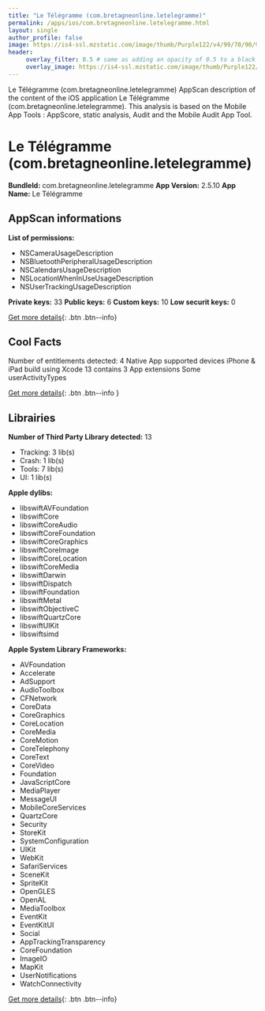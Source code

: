 ```yaml
---
title: "Le Télégramme (com.bretagneonline.letelegramme)"
permalink: /apps/ios/com.bretagneonline.letelegramme.html
layout: single
author_profile: false
image: https://is4-ssl.mzstatic.com/image/thumb/Purple122/v4/99/70/90/9970901b-2b9f-3186-f29d-d22cc53aa931/Telegramme-AppIcon-0-0-1x_U007emarketing-0-0-0-7-0-0-sRGB-0-0-0-GLES2_U002c0-512MB-85-220-0-0.png/512x512bb.jpg
header: 
     overlay_filter: 0.5 # same as adding an opacity of 0.5 to a black background
     overlay_image: https://is4-ssl.mzstatic.com/image/thumb/Purple122/v4/99/70/90/9970901b-2b9f-3186-f29d-d22cc53aa931/Telegramme-AppIcon-0-0-1x_U007emarketing-0-0-0-7-0-0-sRGB-0-0-0-GLES2_U002c0-512MB-85-220-0-0.png/512x512bb.jpg
---
```

Le Télégramme (com.bretagneonline.letelegramme) AppScan description of the content of the iOS application Le Télégramme (com.bretagneonline.letelegramme). This analysis is based on the Mobile App Tools : AppScore, static analysis, Audit and the Mobile Audit App Tool.

# Le Télégramme (com.bretagneonline.letelegramme)

**BundleId:** com.bretagneonline.letelegramme
**App Version:** 2.5.10
**App Name:** Le Télégramme


## AppScan informations 

**List of permissions:** 
- NSCameraUsageDescription
- NSBluetoothPeripheralUsageDescription
- NSCalendarsUsageDescription
- NSLocationWhenInUseUsageDescription
- NSUserTrackingUsageDescription
  
  
**Private keys:** 33
**Public keys:** 6
**Custom keys:** 10
**Low securit keys:** 0
  
[Get more details](/pricing.html){: .btn .btn--info}

## Cool Facts

Number of entitlements detected: 4
Native App
supported devices iPhone & iPad
build using Xcode 13
contains 3 App extensions
Some userActivityTypes
  
[Get more details](/pricing.html){: .btn .btn--info }

## Librairies 
**Number of Third Party Library detected:** 13
- Tracking: 3 lib(s)
- Crash: 1 lib(s)
- Tools: 7 lib(s)
- UI: 1 lib(s)


**Apple dylibs:**
- libswiftAVFoundation
- libswiftCore
- libswiftCoreAudio
- libswiftCoreFoundation
- libswiftCoreGraphics
- libswiftCoreImage
- libswiftCoreLocation
- libswiftCoreMedia
- libswiftDarwin
- libswiftDispatch
- libswiftFoundation
- libswiftMetal
- libswiftObjectiveC
- libswiftQuartzCore
- libswiftUIKit
- libswiftsimd


**Apple System Library Frameworks:**
- AVFoundation
- Accelerate
- AdSupport
- AudioToolbox
- CFNetwork
- CoreData
- CoreGraphics
- CoreLocation
- CoreMedia
- CoreMotion
- CoreTelephony
- CoreText
- CoreVideo
- Foundation
- JavaScriptCore
- MediaPlayer
- MessageUI
- MobileCoreServices
- QuartzCore
- Security
- StoreKit
- SystemConfiguration
- UIKit
- WebKit
- SafariServices
- SceneKit
- SpriteKit
- OpenGLES
- OpenAL
- MediaToolbox
- EventKit
- EventKitUI
- Social
- AppTrackingTransparency
- CoreFoundation
- ImageIO
- MapKit
- UserNotifications
- WatchConnectivity


  
[Get more details](/pricing.html){: .btn .btn--info}

